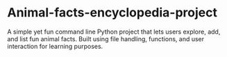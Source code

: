 # Animal-facts-encyclopedia-project
A simple yet fun command line Python project that lets users explore, add, and list fun animal facts. Built using file handling, functions, and user interaction for learning purposes.
